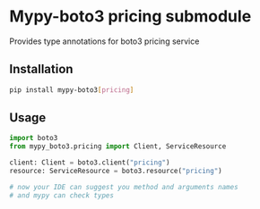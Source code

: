 # Mypy-boto3 pricing submodule

Provides type annotations for boto3 pricing service

## Installation

```bash
pip install mypy-boto3[pricing]
```

## Usage

```python
import boto3
from mypy_boto3.pricing import Client, ServiceResource

client: Client = boto3.client("pricing")
resource: ServiceResource = boto3.resource("pricing")

# now your IDE can suggest you method and arguments names
# and mypy can check types
```

